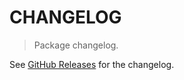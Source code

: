 # CHANGELOG

> Package changelog.

See [GitHub Releases](https://github.com/stdlib-js/stats-base-dists-logistic-mode/releases) for the changelog.